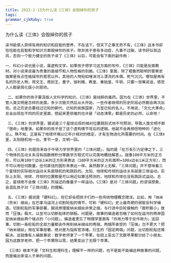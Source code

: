```yaml
---
title: 2023-2-15为什么读《三体》会毁掉你的孩子 
tags: 
grammar_cjkRuby: true
---
```



为什么读《三体》会毁掉你的孩子


    读书能使人获得有用的知识和启智的营养，不在话下。但天下之事无奇不有，《三体》这本书却恰恰能在启智和学知识方面毁掉你的孩子。除非孩子患有多动症，凡事不过脑，读书好似耳边风，否则一个智力健全的孩子读了《三体》以后，可能会有下面的副作用：

    一、科幻小说也是小说，属虚构文学。如果孩子想学习这方面的写作，《三体》只能是反面教材。对小说来说最为贵重的是细节和人物性格的刻画。《三体》里面，除了粗鲁而聪明的警察史强算是有点性格描写的意思以外，其他的人物宛如唾沫河上漂流的木偶，死气沉沉。哪怕是再有名的历史人物，周文王、商封王、墨子、伽利略、教皇、秦始皇、牛顿，只要一张嘴说话，感觉人人都是简化版小刘慈欣。

     二、如果你的孩子要汲取人文科学的知识，《三体》是纯粹的毒药。因为在《三体》世界里，不管人类文明是怎样的发展，多少次毁灭然后从头开始，一些作者晓得的历史阶段必然都会再次出现。总之历史总要经过已知的朝代、已知的民族国家，乃至已知的名人。不用说，「文化大革命」总会出现在不同的历史里面，想起来更悲催的也许是「动态清零」都是历史的必然，认命吧！

     三、《三体》的世界里，据说是三个星球出现的相对位置跳跃式地不可预测，导致人类文明不断「宿命」地重演。如果你的孩子信了这个虚构情节背后的逻辑，他就不会再相信物种的「进化论」。殊不知，正是有了地球环境以亿年计相对的稳定，才有生物进化所需要的时间。在《三体》里，太阳随机地一出，季节一变，文明一回。

     四、《三体》的题目来自于牛顿力学世界里的「三体问题」，指的是「在万有引力定律之下，三个物体的互动关系没有函数微积分等数学方程式可以完美地概括解答」。就像100平方米的正方形，可以用100个边长1米的正方形来表达（100平方米的正方形面积=100x边长1米正方形），而不可以用任何数量，任何直径的圆形来表达一样。虽然数学上无解，「三体问题」并不意味着三个星球的实际相对运动关系是随机的和跳跃的。太阳、地球和月球的运动关系就是三体运动。实际上太阳、地球、月球的位置都是可以用近似算法预测的，地球和月球也没有跳跃式运动。总之，星球绝不会像《三体》所描述的像量子一样运动。《三体》是对「三体问题」的谬误想象，会混乱孩子对「三体问题」的理解。

     五、《三体》据说是「硬科幻」，但它却会把孩子们的一些传统物理概念搅浑。比如，用「纳米（奈米）细丝」在巴拿马运河上切割轮船的情节，可称「硬科幻」史上最奇葩的弱智反科学编造。切割轮船的军事部署，据说原理是纳米细丝非常之细，与行进中巨轮接触的「面积极小」故而「压强」极大，以至可以切断船体的钢板。问题是，故事的编造者忽略了如何在运河的两岸固定纳米细丝两个端点的「小问题」，编造者更忘了物理学里面有「作用力等于反作用力」这回事。切割一条轮船的全部力量都会作用到纳米细丝的两端，两端所承受的「压强」岂不更大？把「纳米细丝」用在军事部署，绝对是为指挥官添堵，衍生的「固定两端」问题，比切割轮船还难解决。这就像有人编故事说：数学老师拿了一个苹果，在班上变出了无数苹果都分给了小朋友。因为这数学老师，把一个苹果除以零，结果变出了无限个苹果。

     《三体》根本不是「文科生和理科生」理解不一样的问题，也不是能不能编这种故事的问题，而是编出来误人子弟的问题。